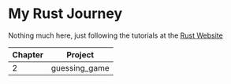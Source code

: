 # My Rust Journey

Nothing much here, just following the tutorials at the [Rust Website](https://doc.rust-lang.org/book/ch00-00-introduction.html)

| Chapter | Project       |
|---------|---------------|
|       2 | guessing_game |

